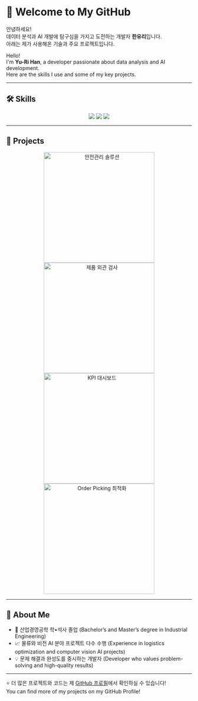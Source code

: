 # 🚀 Welcome to My GitHub

안녕하세요!  
데이터 분석과 AI 개발에 탐구심을 가지고 도전하는 개발자 **한유리**입니다.  
아래는 제가 사용해온 기술과 주요 프로젝트입니다.  

Hello!  
I'm **Yu-Ri Han**, a developer passionate about data analysis and AI development.  
Here are the skills I use and some of my key projects.  

---

## 🛠️ Skills

<p align="center">
  <img src="https://img.shields.io/badge/Python-3776AB?style=for-the-badge&logo=python&logoColor=white"/>
  <img src="https://img.shields.io/badge/MySQL-4479A1?style=for-the-badge&logo=mysql&logoColor=white"/>
  <img src="https://img.shields.io/badge/AWS-232F3E?style=for-the-badge&logo=amazon-aws&logoColor=white"/>
</p>

---

## 📌 Projects

<div align="center">

<a href="https://github.com/GritGlass/safety-ai">
  <img src="https://raw.githubusercontent.com/GritGlass/GritGlass/main/assets/safety-ai.png" width="300px" alt="안전관리 솔루션"/>
</a>

<a href="https://github.com/GritGlass/inspection-ai">
  <img src="https://raw.githubusercontent.com/GritGlass/GritGlass/main/assets/inspection-ai.png" width="300px" alt="제품 외관 검사"/>
</a>

<a href="https://github.com/GritGlass/kpi-dashboard">
  <img src="https://raw.githubusercontent.com/GritGlass/GritGlass/main/assets/kpi-dashboard.png" width="300px" alt="KPI 대시보드"/>
</a>

<a href="https://github.com/GritGlass/order-picking">
  <img src="https://raw.githubusercontent.com/GritGlass/GritGlass/main/assets/order-picking.png" width="300px" alt="Order Picking 최적화"/>
</a>

</div>

---

## 🌱 About Me

- 📍 산업경영공학 학•석사 졸업 (Bachelor’s and Master’s degree in Industrial Engineering)
- 📈 물류와 비전 AI 분야 프로젝트 다수 수행 (Experience in logistics optimization and computer vision AI projects)
- 💡 문제 해결과 완성도를 중시하는 개발자 (Developer who values problem-solving and high-quality results)  

---

⭐️ 더 많은 프로젝트와 코드는 제 [GitHub 프로필](https://github.com/GritGlass)에서 확인하실 수 있습니다!  
    You can find more of my projects on my GitHub Profile!

